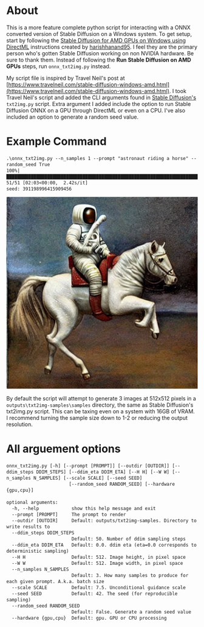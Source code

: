 # About
This is a more feature complete python script for interacting with a ONNX converted version of Stable Diffusion on a Windows system. To get setup, start by following the [Stable Diffusion for AMD GPUs on Windows using DirectML](https://gist.github.com/harishanand95/75f4515e6187a6aa3261af6ac6f61269) instructions created by [harishhanand95](https://gist.github.com/harishanand95). I feel they are the primary person who's gotten Stable Diffusion working on non NVIDIA hardware. Be sure to thank them. Instead of following the **Run Stable Diffusion on AMD GPUs** steps, run `onnx_txt2img.py` instead.

My script file is inspired by Travel Neil's post at [https://www.travelneil.com/stable-diffusion-windows-amd.html](https://www.travelneil.com/stable-diffusion-windows-amd.html). I took Travel Neil's script and added the CLI arguments found in [Stable Diffusion's](https://github.com/CompVis/stable-diffusion/blob/main/scripts/txt2img.py) `txt2img.py` script. Extra argument I added include the option to run Stable Diffusion ONNX on a GPU through DirectML or even on a CPU. I've also included an option to generate a random seed value.

# Example Command
```
.\onnx_txt2img.py --n_samples 1 --prompt "astronaut riding a horse" --random_seed True
100%|██████████████████████████████████████████████████████████████████████████████████| 51/51 [02:03<00:00,  2.42s/it]
seed: 391198996415909456
```
![astronaut riding a horse](/docs/astronaut_riding_a_horse.png)

By default the script will attempt to generate 3 images at 512x512 pixels in a `outputs\txt2img-samples\samples` directory, the same as Stable Diffusion's txt2img.py script. This can be taxing even on a system with 16GB of VRAM. I recommend turning the sample size down to 1-2 or reducing the output resolution.

# All arguement options
```
onnx_txt2img.py [-h] [--prompt [PROMPT]] [--outdir [OUTDIR]] [--ddim_steps DDIM_STEPS] [--ddim_eta DDIM_ETA] [--H H] [--W W] [--n_samples N_SAMPLES] [--scale SCALE] [--seed SEED]
                       [--random_seed RANDOM_SEED] [--hardware {gpu,cpu}]

optional arguments:
  -h, --help            show this help message and exit
  --prompt [PROMPT]     The prompt to render
  --outdir [OUTDIR]     Default: outputs/txt2img-samples. Directory to write results to
  --ddim_steps DDIM_STEPS
                        Default: 50. Number of ddim sampling steps
  --ddim_eta DDIM_ETA   Default: 0.0. ddim eta (eta=0.0 corresponds to deterministic sampling)
  --H H                 Default: 512. Image height, in pixel space
  --W W                 Default: 512. Image width, in pixel space
  --n_samples N_SAMPLES
                        Default: 3. How many samples to produce for each given prompt. A.k.a. batch size
  --scale SCALE         Default: 7.5. Unconditional guidance scale
  --seed SEED           Default: 42. The seed (for reproducible sampling)
  --random_seed RANDOM_SEED
                        Default: False. Generate a random seed value
  --hardware {gpu,cpu}  Default: gpu. GPU or CPU processing
  ```